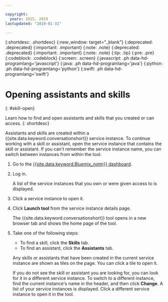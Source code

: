 ```yaml
---

copyright:
  years: 2015, 2019
lastupdated: "2019-01-31"

---
```


{:shortdesc: .shortdesc}
{:new_window: target="_blank"}
{:deprecated: .deprecated}
{:important: .important}
{:note: .note}
{:deprecated: .deprecated}
{:important: .important}
{:note: .note}
{:tip: .tip}
{:pre: .pre}
{:codeblock: .codeblock}
{:screen: .screen}
{:javascript: .ph data-hd-programlang='javascript'}
{:java: .ph data-hd-programlang='java'}
{:python: .ph data-hd-programlang='python'}
{:swift: .ph data-hd-programlang='swift'}

# Opening assistants and skills
{: #skill-open}

Learn how to find and open assistants and skills that you created or can access.
{: shortdesc}

Assistants and skills are created within a {{site.data.keyword.conversationshort}} service instance. To continue working with a skill or assistant, open the service instance that contains the skill or assistant. If you can't remember the service instance name, you can switch between instances from within the tool.

1.  Go to the [{{site.data.keyword.Bluemix_notm}} dashboard](https://console.bluemix.net/dashboard/apps).

1.  Log in.

    A list of the service instances that you own or were given access to is displayed.

1.  Click a service instance to open it.

1.  Click **Launch tool** from the service instance details page.

    The {{site.data.keyword.conversationshort}} tool opens in a new browser tab and shows the home page of the tool.

1.  Take one of the following steps:

    - To find a skill, click the **Skills** tab.
    - To find an assistant, click the **Assistants** tab.

    Any skills or assistants that have been created in the current service instance are shown as tiles on the page. You can click a tile to open it.

    If you do not see the skill or assistant you are looking for, you can look for it in a different service instance. To switch to a different instance, find the current instance's name in the header, and then click **Change**. A list of your service instances is displayed. Click a different service instance to open it in the tool.
